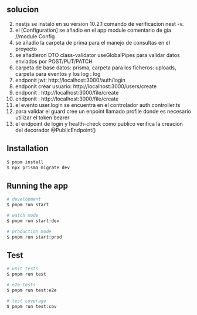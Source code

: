## solucion


2. nestjs se instalo en su version 10.2.1 comando de verificacion nest -v.
3. el [Configuration] se añadio en el app module comentario de gia //module Config
4. se añadio la carpeta de prima para el manejo de consultas en el proyecto
5. se añadieron DTO class-validator useGlobalPipes para validar datos enviados por POST/PUT/PATCH
6. carpeta de base datos: prisma, carpeta para los ficheros: uploads, carpeta para eventos y los log : log
7. endponit jwt: http://localhost:3000/auth/login
8. endponit crear usuario: http://localhost:3000/users/create
9. endponit : http://localhost:3000/file/create
10. endponit : http://localhost:3000/file/create
11. el evento user.login se encuentra en el controlador auth.controller.ts
12. para validar el guard cree un enpoint llamado profile donde es necesario utilizar el token bearer
13. el endpoint de login y health-check como publico verifica la creacion del decorador  @PublicEndpoint()

## Installation

```bash
$ pnpm install
$ npx prisma migrate dev
```

## Running the app

```bash
# development
$ pnpm run start

# watch mode
$ pnpm run start:dev

# production mode
$ pnpm run start:prod
```

## Test

```bash
# unit tests
$ pnpm run test

# e2e tests
$ pnpm run test:e2e

# test coverage
$ pnpm run test:cov
```

